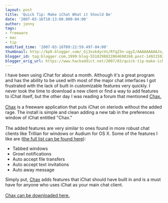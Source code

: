 ```yaml
---
layout: post
title: 'Quick Tip: Make iChat What it Should Be'
date: '2007-03-16T10:13:00.000-04:00'
author: jenny
tags:
- freeware
- mac
- tip
modified_time: '2007-03-16T09:22:59.497-04:00'
thumbnail: http://bp0.blogger.com/_Gj3xvk4ycVs/RfqZ3n-ugyI/AAAAAAAAAJo/ilZjMMvlm34/s72-c/ishot-1.jpg
blogger_id: tag:blogger.com,1999:blog-5518298822864690168.post-1492159296874114438
blogger_orig_url: https://www.hackaddict.net/2007/03/quick-tip-make-ichat-what-it-should-be.html
---
```


I have been using iChat for about a month.  Although it's a great program and has the ability to be used with most of the major chat interfaces I got frustrated with the lack of built in customizable features very quickly.  I never took the time to download a new client or find a way to add features to iChat itself, but the other day I was reading a forum that mentioned <a href="http://www.ksuther.com/chax/">Chax.</a><br/><img alt="" border="0" id="BLOGGER_PHOTO_ID_5042511913698624290" src="{{ site.url }}/assets/images/2007-03-16-image-0000.jpg" style="margin: 0pt 0pt 10px 10px; float: right; "/><br/><a href="http://www.ksuther.com/chax/">Chax</a> is a freeware application that puts iChat on steriods without the added rage.  The install is simple and clean adding a new tab in the preferences window of iChat entitled "Chax."<br/><br/>The added features are very similar to ones found in more robust chat clients like Trillian for windows or Audium for OS X.   Some of the features I like are (<a href="http://www.ksuther.com/chax/features.php">the full list can be found here</a>):<br/><ul><li>Tabbed windows</li><li>Growl notifications<br/></li><li>Auto accept file transfers<br/></li><li>Auto accept text invitations</li><li>Auto away message</li></ul> Simply put, <a href="http://www.ksuther.com/chax/">Chax</a> adds features that iChat should have built in and is a must have for anyone who uses  iChat as your main chat client.<br/><br/><a href="http://www2.blogger.com/iChat%20as%20your%20main%20chat%20client">Chax can be downloaded here.</a>